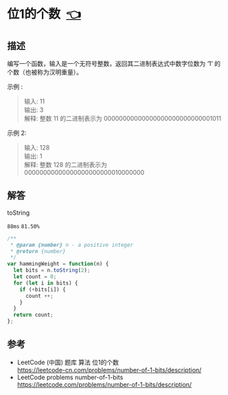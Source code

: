# <a id="numberOf1Bits"></a>位1的个数&nbsp;&nbsp;[:point_left:][readme.problemSet.algorithm.numberOf1Bits] #

## 描述 ##

编写一个函数，输入是一个无符号整数，返回其二进制表达式中数字位数为 ‘1’ 的个数（也被称为汉明重量）。

示例 :

> 输入: 11  
> 输出: 3  
> 解释: 整数 11 的二进制表示为 00000000000000000000000000001011

示例 2:

> 输入: 128  
> 输出: 1  
> 解释: 整数 128 的二进制表示为 00000000000000000000000010000000

## 解答 ##

toString

`88ms` `81.50%`

```javascript
/**
 * @param {number} n - a positive integer
 * @return {number}
 */
var hammingWeight = function(n) {
  let bits = n.toString(2);
  let count = 0;
  for (let i in bits) {
    if (+bits[i]) {
      count ++;
    }
  }
  return count;
};
```

## 参考 ##

* LeetCode (中国) 题库 算法 位1的个数  
  <https://leetcode-cn.com/problems/number-of-1-bits/description/>
* LeetCode problems number-of-1-bits  
  <https://leetcode.com/problems/number-of-1-bits/description/>

<!-- 链接 开始 -->
[readme.problemSet.algorithm.numberOf1Bits]: ../../README.md#problemSet.algorithm.numberOf1Bits "README"
<!-- 链接 结束 -->